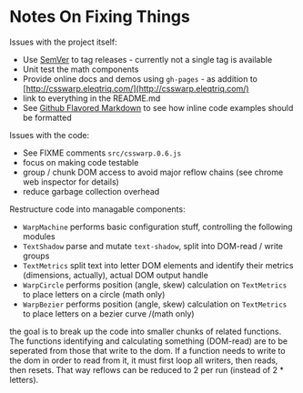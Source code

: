 # Notes On Fixing Things #

Issues with the project itself:

* Use [SemVer](http://semver.org/) to tag releases - currently not a single tag is available
* Unit test the math components
* Provide online docs and demos using `gh-pages` - as addition to [http://csswarp.eleqtriq.com/](http://csswarp.eleqtriq.com/)
* link to everything in the README.md
* See [Github Flavored Markdown](http://github.github.com/github-flavored-markdown/) to see how inline code examples should be formatted

Issues with the code:

* See FIXME comments `src/csswarp.0.6.js` 
* focus on making code testable
* group / chunk DOM access to avoid major reflow chains (see chrome web inspector for details)
* reduce garbage collection overhead

Restructure code into managable components:

* `WarpMachine` performs basic configuration stuff, controlling the following modules
* `TextShadow` parse and mutate `text-shadow`, split into DOM-read / write groups
* `TextMetrics` split text into letter DOM elements and identify their metrics (dimensions, actually), actual DOM output handle
* `WarpCircle` performs position (angle, skew) calculation on `TextMetrics` to place letters on a circle (math only)
* `WarpBezier` performs position (angle, skew) calculation on `TextMetrics` to place letters on a bezier curve /(math only)

the goal is to break up the code into smaller chunks of related functions. The functions identifying and calculating something (DOM-read) are to be seperated from those that write to the dom. If a function needs to write to the dom in order to read from it, it must first loop all writers, then reads, then resets. That way reflows can be reduced to 2 per run (instead of 2 * letters).

